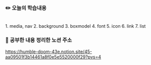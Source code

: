 ### :pencil2:  오늘의 학습내용
<br>
1. media, nav
2. background
3. boxmodel
4. font
5. icon
6. link
7. list


### :memo:  공부한 내용 정리한 노션 주소
<https://humble-doom-43e.notion.site/45-aa09501f3b14461a8f0e5e5520000f29?pvs=4>
